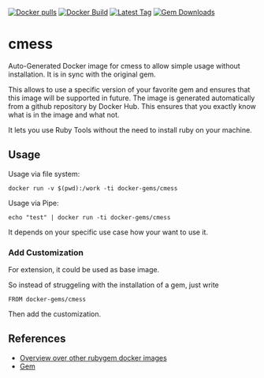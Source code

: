 [![Docker pulls](https://img.shields.io/docker/pulls/rubygem/cmess.svg)](https://hub.docker.com/r/rubygem/cmess/)
[![Docker Build](https://img.shields.io/docker/automated/rubygem/cmess.svg)](https://hub.docker.com/r/rubygem/cmess/)
[![Latest Tag](https://img.shields.io/github/tag/docker-rubygem/cmess.svg)](https://hub.docker.com/r/rubygem/cmess/)
[![Gem Downloads](https://img.shields.io/gem/dt/cmess.svg)](https://rubygems.org/gems/cmess/)
# cmess

Auto-Generated Docker image for cmess to allow simple usage without installation.
It is in sync with the original gem.

This allows to use a specific version of your favorite gem and ensures that this image will be supported in future.
The image is generated automatically from a github repository by Docker Hub.
This ensures that you exactly know what is in the image and what not.

It lets you use Ruby Tools without the need to install ruby on your machine.

## Usage

Usage via file system:

`docker run -v $(pwd):/work -ti docker-gems/cmess`

Usage via Pipe:

`echo "test" | docker run -ti docker-gems/cmess`

It depends on your specific use case how your want to use it.

### Add Customization

For extension, it could be used as base image.

So instead of struggeling with the installation of a gem, just write

`FROM docker-gems/cmess`

Then add the customization.

## References

 - [Overview over other rubygem docker images](https://github.com/thinkbot/docker-rubygem)
 - [Gem](https://rubygems.org/gems/cmess/)
